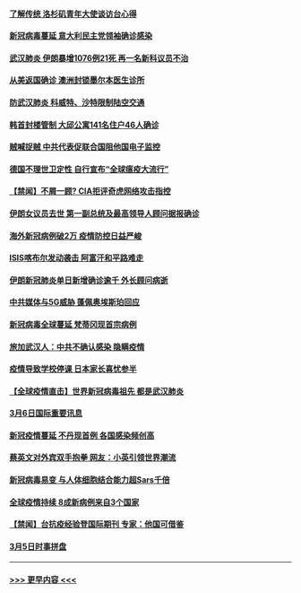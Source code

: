 #### [了解传统 洛杉矶青年大使谈访台心得](../pages/prog202/a102794378.md?t=03080331) 
#### [新冠病毒蔓延 意大利民主党领袖确诊感染](../pages/prog202/a102794368.md?t=03080331) 
#### [武汉肺炎 伊朗暴增1076例21死 再一名新科议员不治](../pages/prog202/a102794260.md?t=03080331) 
#### [从美返国确诊 澳洲封锁墨尔本医生诊所](../pages/prog202/a102794086.md?t=03080331) 
#### [防武汉肺炎 科威特、沙特限制陆空交通](../pages/prog202/a102793875.md?t=03080331) 
#### [韩首封楼管制 大邱公寓141名住户46人确诊](../pages/prog202/a102793841.md?t=03080331) 
#### [贼喊捉贼  中共代表促联合国阻他国电子监控](../pages/prog202/a102793638.md?t=03080331) 
#### [德国不理世卫定性 自行宣布“全球瘟疫大流行”](../pages/prog202/a102793673.md?t=03080331) 
#### [【禁闻】不屑一顾? CIA拒评奇虎网络攻击指控](../pages/prog202/a102793736.md?t=03080331) 
#### [伊朗女议员去世 第一副总统及最高领导人顾问据报确诊](../pages/prog202/a102793591.md?t=03080331) 
#### [海外新冠病例破2万 疫情防控日益严峻](../pages/prog202/a102793661.md?t=03080331) 
#### [ISIS喀布尔发动袭击 阿富汗和平路难走](../pages/prog202/a102793659.md?t=03080331) 
#### [伊朗新冠肺炎单日新增确诊逾千 外长顾问病逝](../pages/prog202/a102793574.md?t=03080331) 
#### [中共媒体与5G威胁 蓬佩奥埃斯珀回应](../pages/prog202/a102793514.md?t=03080331) 
#### [新冠病毒全球蔓延 梵蒂冈现首宗病例](../pages/prog202/a102793500.md?t=03080331) 
#### [旅加武汉人：中共不确认感染 隐瞒疫情](../pages/prog202/a102793446.md?t=03080331) 
#### [疫情导致学校停课 日本家长喜忧参半](../pages/prog202/a102793448.md?t=03080331) 
#### [【全球疫情直击】世界新冠病毒祖先 都是武汉肺炎](../pages/prog202/a102793272.md?t=03080331) 
#### [3月6日国际重要讯息](../pages/prog202/a102793252.md?t=03080331) 
#### [新冠疫情蔓延 不丹现首例 各国感染频创高](../pages/prog202/a102793120.md?t=03080331) 
#### [蔡英文对外宾双手抱拳 网友：小英引领世界潮流](../pages/prog202/a102793003.md?t=03080331) 
#### [新冠病毒易变 与人体细胞结合能力超Sars千倍](../pages/prog202/a102792974.md?t=03080331) 
#### [全球疫情持续 8成新病例来自3个国家](../pages/prog202/a102792857.md?t=03080331) 
#### [【禁闻】台抗疫经验登国际期刊 专家：他国可借鉴](../pages/prog202/a102792813.md?t=03080331) 
#### [3月5日时事拼盘](../pages/prog202/a102792802.md?t=03080331) 

----
#### [ >>> 更早内容 <<< ](../indexes/prog202-earlier.md)
